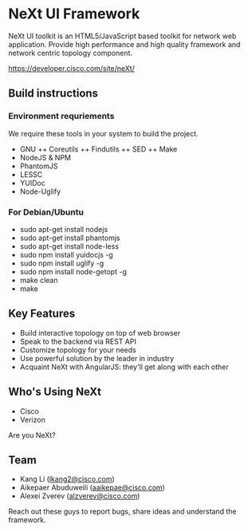 # NeXt UI Framework

NeXt UI toolkit is an HTML5/JavaScript based toolkit for network web application. Provide high performance and high quality framework and network centric topology component.

https://developer.cisco.com/site/neXt/

## Build instructions

### Environment requriements

We require these tools in your system to build the project.

+ GNU
++ Coreutils
++ Findutils
++ SED
++ Make
+ NodeJS & NPM
+ PhantomJS
+ LESSC
+ YUIDoc
+ Node-Uglify

### For Debian/Ubuntu

+ sudo apt-get install nodejs
+ sudo apt-get install phantomjs
+ sudo apt-get install node-less
+ sudo npm install yuidocjs -g
+ sudo npm install uglify -g
+ sudo npm install node-getopt -g
+ make clean
+ make

## Key Features

* Build interactive topology on top of web browser
* Speak to the backend via REST API
* Customize topology for your needs
* Use powerful solution by the leader in industry
* Acquaint NeXt with AngularJS: they'll get along with each other

## Who's Using NeXt

* Cisco
* Verizon

Are you NeXt?

## Team

* Kang Li (lkang2@cisco.com)
* Aikepaer Abuduweili (aaikepae@cisco.com)
* Alexei Zverev (alzverev@cisco.com)

Reach out these guys to report bugs, share ideas and understand the framework.
